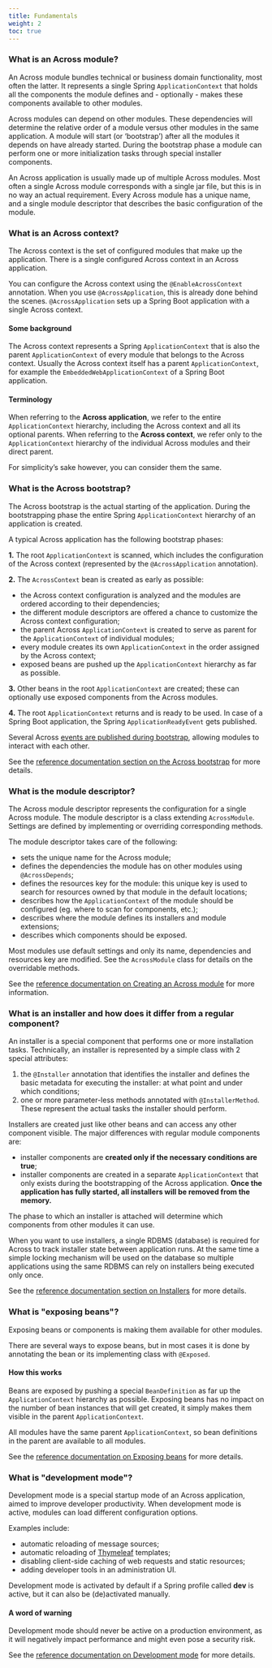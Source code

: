 ```yaml
---
title: Fundamentals
weight: 2
toc: true
---
```


### What is an Across module?

An Across module bundles technical or business domain functionality,
most often the latter. It represents a single Spring
`ApplicationContext` that holds all the components the module defines
and - optionally - makes these components available to other modules.

Across modules can depend on other modules. These dependencies will
determine the relative order of a module versus other modules in the
same application. A module will start (or ‘bootstrap’) after all the
modules it depends on have already started. During the bootstrap phase a
module can perform one or more initialization tasks through special
installer components.

An Across application is usually made up of multiple Across modules.
Most often a single Across module corresponds with a single jar file,
but this is in no way an actual requirement. Every Across module has a
unique name, and a single module descriptor that describes the basic
configuration of the module.


### What is an Across context?

The Across context is the set of configured modules that make up the
application. There is a single configured Across context in an Across
application.

You can configure the Across context using the `@EnableAcrossContext`
annotation. When you use `@AcrossApplication`, this is already done
behind the scenes. `@AcrossApplication` sets up a Spring Boot
application with a single Across context.

#### Some background

The Across context represents a Spring `ApplicationContext` that is also
the parent `ApplicationContext` of every module that belongs to the
Across context. Usually the Across context itself has a parent
`ApplicationContext`, for example the `EmbeddedWebApplicationContext` of
a Spring Boot application.

#### Terminology

When referring to the **Across application**, we refer to the entire
`ApplicationContext` hierarchy, including the Across context and all its
optional parents. When referring to the **Across context**, we refer
only to the `ApplicationContext` hierarchy of the individual Across
modules and their direct parent.

For simplicity’s sake however, you can consider them the same.


### What is the Across bootstrap?

The Across bootstrap is the actual starting of the application. During
the bootstrapping phase the entire Spring `ApplicationContext` hierarchy
of an application is created.

A typical Across application has the following bootstrap phases:

**1.** The root `ApplicationContext` is scanned, which includes the
configuration of the Across context (represented by the
`@AcrossApplication` annotation).

**2.** The `AcrossContext` bean is created as early as possible:

-   the Across context configuration is analyzed and the modules are
    ordered according to their dependencies;
-   the different module descriptors are offered a chance to customize
    the Across context configuration;
-   the parent Across `ApplicationContext` is created to serve as parent
    for the `ApplicationContext` of individual modules;
-   every module creates its own `ApplicationContext` in the order
    assigned by the Across context;
-   exposed beans are pushed up the `ApplicationContext` hierarchy as
    far as possible.

**3.** Other beans in the root `ApplicationContext` are created; these
can optionally use exposed components from the Across modules.

**4.** The root `ApplicationContext` returns and is ready to be used. In
case of a Spring Boot application, the Spring `ApplicationReadyEvent`
gets published.

Several Across [events are published during
bootstrap](../reference-docs-section-bootstrap-events.html), allowing
modules to interact with each other.

See the [reference documentation section on the Across
bootstrap](../reference-docs-section-across-bootstrap.html) for more
details.


### What is the module descriptor?

The Across module descriptor represents the configuration for a single
Across module. The module descriptor is a class extending
`AcrossModule`. Settings are defined by implementing or overriding
corresponding methods.

The module descriptor takes care of the following:

-   sets the unique name for the Across module;
-   defines the dependencies the module has on other modules using
    `@AcrossDepends`;
-   defines the resources key for the module: this unique key is used to
    search for resources owned by that module in the default locations;
-   describes how the `ApplicationContext` of the module should be
    configured (eg. where to scan for components, etc.);
-   describes where the module defines its installers and module
    extensions;
-   describes which components should be exposed.

Most modules use default settings and only its name, dependencies and
resources key are modified. See the `AcrossModule` class for details on
the overridable methods.

See the [reference documentation on Creating an Across
module](../reference-docs-section-creating-an-acrossmodule.html) for
more information.


### What is an installer and how does it differ from a regular component?

An installer is a special component that performs one or more
installation tasks. Technically, an installer is represented by a simple
class with 2 special attributes:

1.  the `@Installer` annotation that identifies the installer and
    defines the basic metadata for executing the installer: at what
    point and under which conditions;
2.  one or more parameter-less methods annotated with
    `@InstallerMethod`. These represent the actual tasks the installer
    should perform.

Installers are created just like other beans and can access any other
component visible. The major differences with regular module components
are:

-   installer components are **created only if the necessary conditions
    are true**;
-   installer components are created in a separate `ApplicationContext`
    that only exists during the bootstrapping of the Across application.
    **Once the application has fully started, all installers will be
    removed from the memory.**

The phase to which an installer is attached will determine which
components from other modules it can use.

When you want to use installers, a single RDBMS (database) is required
for Across to track installer state between application runs. At the
same time a simple locking mechanism will be used on the database so
multiple applications using the same RDBMS can rely on installers being
executed only once.

See the [reference documentation section on
Installers](../reference-docs-section-installers.html) for more
details.


### What is "exposing beans"?

Exposing beans or components is making them available for other modules.

There are several ways to expose beans, but in most cases it is done by
annotating the bean or its implementing class with `@Exposed`.

#### How this works

Beans are exposed by pushing a special `BeanDefinition` as far up the
`ApplicationContext` hierarchy as possible. Exposing beans has no impact
on the number of bean instances that will get created, it simply makes
them visible in the parent `ApplicationContext`.

All modules have the same parent `ApplicationContext`, so bean
definitions in the parent are available to all modules.

See the [reference documentation on Exposing
beans](../reference-docs-section-exposing-beans.html) for more
details.


### What is "development mode"?

Development mode is a special startup mode of an Across application,
aimed to improve developer productivity. When development mode is
active, modules can load different configuration options.

Examples include:

-   automatic reloading of message sources;
-   automatic reloading of [Thymeleaf](http://www.thymeleaf.org)
    templates;
-   disabling client-side caching of web requests and static resources;
-   adding developer tools in an administration UI.

Development mode is activated by default if a Spring profile called
**dev** is active, but it can also be (de)activated manually.

#### A word of warning

Development mode should never be active on a production environment, as
it will negatively impact performance and might even pose a security
risk.

See the [reference documentation on Development
mode](../reference-docs-section-development-mode.html) for more
details.
